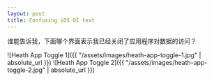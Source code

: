```yaml
---
layout: post
title: Confusing iOS UI text
---
```


谁能告诉我，下面哪个界面表示我已经关闭了应用程序对数据的访问？

![Heath App Toggle 1]({{ "/assets/images/heath-app-toggle-1.jpg" | absolute_url }})
![Heath App Toggle 2]({{ "/assets/images/heath-app-toggle-2.jpg" | absolute_url }})
